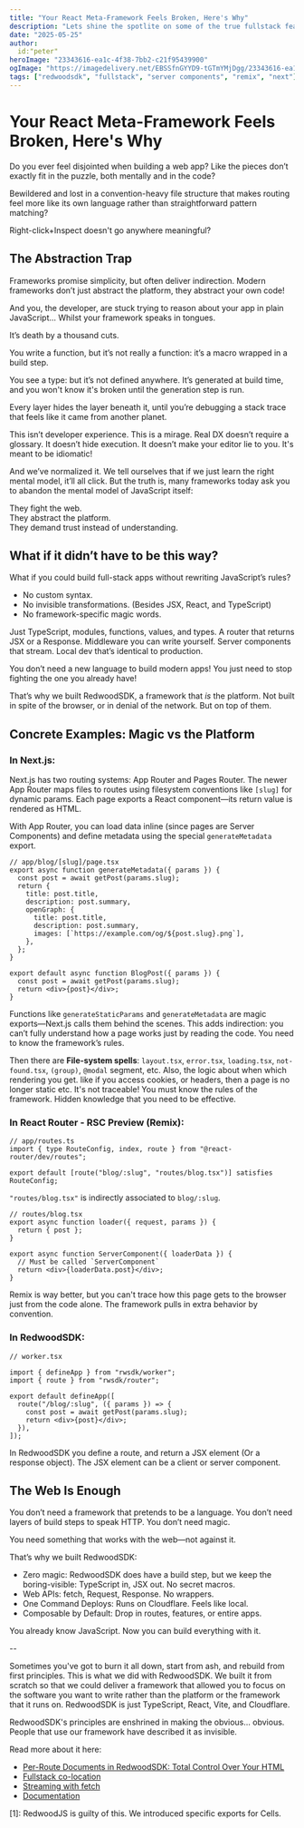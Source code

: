 ```yaml
---
title: "Your React Meta-Framework Feels Broken, Here's Why"
description: "Lets shine the spotlite on some of the true fullstack features of RedwoodSDK."
date: "2025-05-25"
author: 
  id:"peter"
heroImage: "23343616-ea1c-4f38-7bb2-c21f95439900"
ogImage: "https://imagedelivery.net/EBSSfnGYYD9-tGTmYMjDgg/23343616-ea1c-4f38-7bb2-c21f95439900/public"
tags: ["redwoodsdk", "fullstack", "server components", "remix", "next"]
---
```


# Your React Meta-Framework Feels Broken, Here's Why

<!-- have you felt this pain?,
the pain is because of X,
it doesn't have to be X, it could be Y,
here's a comparison of X and Y,
Use Y -->

Do you ever feel disjointed when building a web app? Like the pieces don’t exactly fit in the puzzle, both mentally and in the code?

Bewildered and lost in a convention-heavy file structure that makes routing feel more like its own language rather than straightforward pattern matching?

Right-click+Inspect doesn't go anywhere meaningful?

## The Abstraction Trap

Frameworks promise simplicity, but often deliver indirection. Modern frameworks don’t just abstract the platform, they abstract your own code!

And you, the developer, are stuck trying to reason about your app in plain JavaScript... Whilst your framework speaks in tongues.

It’s death by a thousand cuts.

You write a function, but it’s not really a function: it’s a macro wrapped in a build step.

You see a type: but it’s not defined anywhere. It’s generated at build time, and you won't know it's broken until the generation step is run.

Every layer hides the layer beneath it, until you’re debugging a stack trace that feels like it came from another planet.

This isn’t developer experience. This is a mirage. Real DX doesn’t require a glossary. It doesn’t hide execution. It doesn’t make your editor lie to you. It's meant to be idiomatic!

And we’ve normalized it. We tell ourselves that if we just learn the right mental model, it’ll all click. But the truth is, many frameworks today ask you to abandon the mental model of JavaScript itself:

They fight the web.  
They abstract the platform.  
They demand trust instead of understanding.

## What if it didn’t have to be this way?

What if you could build full-stack apps without rewriting JavaScript’s rules?

- No custom syntax.
- No invisible transformations. (Besides JSX, React, and TypeScript)
- No framework-specific magic words.

Just TypeScript, modules, functions, values, and types.
A router that returns JSX or a Response.
Middleware you can write yourself.
Server components that stream.
Local dev that’s identical to production.

You don’t need a new language to build modern apps! You just need to stop fighting the one you already have!

That’s why we built RedwoodSDK, a framework that _is_ the platform. Not built in spite of the browser, or in denial of the network. But on top of them.

## Concrete Examples: Magic vs the Platform

### In Next.js:

Next.js has two routing systems: App Router and Pages Router. The newer App Router maps files to routes using filesystem conventions like `[slug]` for dynamic params. Each page exports a React component—its return value is rendered as HTML.

With App Router, you can load data inline (since pages are Server Components) and define metadata using the special `generateMetadata` export.

```tsx
// app/blog/[slug]/page.tsx
export async function generateMetadata({ params }) {
  const post = await getPost(params.slug);
  return {
    title: post.title,
    description: post.summary,
    openGraph: {
      title: post.title,
      description: post.summary,
      images: [`https://example.com/og/${post.slug}.png`],
    },
  };
}

export default async function BlogPost({ params }) {
  const post = await getPost(params.slug);
  return <div>{post}</div>;
}
```

Functions like `generateStaticParams` and `generateMetadata` are magic exports—Next.js calls them behind the scenes. This adds indirection: you can’t fully understand how a page works just by reading the code. You need to know the framework’s rules.

Then there are **File-system spells**: `layout.tsx`, `error.tsx`, `loading.tsx`, `not-found.tsx`, `(group)`, `@modal` segment, etc. Also, the logic about when which rendering you get. like if you access cookies, or headers, then a page is no longer static etc. It's not traceable! You must know the rules of the framework. Hidden knowledge that you need to be effective.

### In React Router - RSC Preview (Remix):

```tsx
// app/routes.ts
import { type RouteConfig, index, route } from "@react-router/dev/routes";

export default [route("blog/:slug", "routes/blog.tsx")] satisfies RouteConfig;
```

`"routes/blog.tsx"` is indirectly associated to `blog/:slug`.

```tsx
// routes/blog.tsx
export async function loader({ request, params }) {
  return { post };
}

export async function ServerComponent({ loaderData }) {
  // Must be called `ServerComponent`
  return <div>{loaderData.post}</div>;
}
```

Remix is way better, but you can't trace how this page gets to the browser just from the code alone. The framework pulls in extra behavior by convention.

### In RedwoodSDK:

```tsx
// worker.tsx

import { defineApp } from "rwsdk/worker";
import { route } from "rwsdk/router";

export default defineApp([
  route("/blog/:slug", ({ params }) => {
    const post = await getPost(params.slug);
    return <div>{post}</div>;
  }),
]);
```

In RedwoodSDK you define a route, and return a JSX element (Or a response object). The JSX element can be a client or server component.

## The Web Is Enough

You don’t need a framework that pretends to be a language. You don’t need layers of build steps to speak HTTP. You don’t need magic.

You need something that works with the web—not against it.

That’s why we built RedwoodSDK:

- Zero magic: RedwoodSDK does have a build step, but we keep the boring-visible: TypeScript in, JSX out. No secret macros.
- Web APIs: fetch, Request, Response. No wrappers.
- One Command Deploys: Runs on Cloudflare. Feels like local.
- Composable by Default: Drop in routes, features, or entire apps.

You already know JavaScript. Now you can build everything with it.

--

Sometimes you've got to burn it all down, start from ash, and rebuild from first principles. This is what we did with RedwoodSDK. We built it from scratch so that we could deliver a framework that allowed you to focus on the software you want to write rather than the platform or the framework that it runs on. RedwoodSDK is just TypeScript, React, Vite, and Cloudflare.

RedwoodSDK's principles are enshrined in making the obvious... obvious. People that use our framework have described it as invisible.

Read more about it here:

- [Per-Route Documents in RedwoodSDK: Total Control Over Your HTML](/blog/redwoodsdk-multiple-documents)
- [Fullstack co-location](/blog/full-stack-colocation)
- [Streaming with fetch](/blog/redwoodsdk-streaming-guide)
- [Documentation](https://docs.rwsdk.com/)

[1]: RedwoodJS is guilty of this. We introduced specific exports for Cells.
